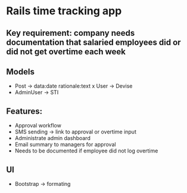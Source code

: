 # Rails time tracking app

## Key requirement: company needs documentation that salaried employees did or did not get overtime each week

## Models
- Post -> data:date rationale:text
x User -> Devise
- AdminUser -> STI

## Features:
- Approval workflow
- SMS sending -> link to approval or overtime input
- Administrate admin dashboard
- Email summary to managers for approval
- Needs to be documented if employee did not log overtime

## UI
- Bootstrap -> formating